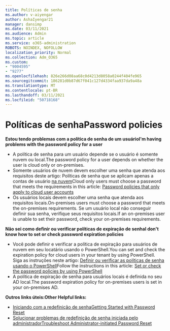 ```yaml
---
title: Políticas de senha
ms.author: v-aiyengar
author: AshaIyengar21
manager: dansimp
ms.date: 03/11/2021
ms.audience: Admin
ms.topic: article
ms.service: o365-administration
ROBOTS: NOINDEX, NOFOLLOW
localization_priority: Normal
ms.collection: Adm_O365
ms.custom:
- "9004595"
- "9277"
ms.openlocfilehash: 826e266d08aa68c0d4213d8058a0244f404fe965
ms.sourcegitcommit: 186281d0b87d67f041c127d4334faa937da9a48a
ms.translationtype: MT
ms.contentlocale: pt-BR
ms.lasthandoff: 03/11/2021
ms.locfileid: "50718168"
---
```

# <a name="password-policies"></a><span data-ttu-id="5c209-102">Políticas de senha</span><span class="sxs-lookup"><span data-stu-id="5c209-102">Password policies</span></span>

<span data-ttu-id="5c209-103">**Estou tendo problemas com a política de senha de um usuário**</span><span class="sxs-lookup"><span data-stu-id="5c209-103">**I'm having problems with the password policy for a user**</span></span>

- <span data-ttu-id="5c209-104">A política de senha para um usuário depende se o usuário é somente nuvem ou local.</span><span class="sxs-lookup"><span data-stu-id="5c209-104">The password policy for a user depends on whether the user is cloud only or on-premises.</span></span>
- <span data-ttu-id="5c209-105">Somente usuários de nuvem devem escolher uma senha que atenda aos requisitos deste artigo: Políticas de senha que se aplicam apenas a contas de usuário [na nuvem](https://docs.microsoft.com/azure/active-directory/authentication/concept-sspr-policy?WT.mc_id=Portal-Microsoft_Azure_Support#password-policies-that-only-apply-to-cloud-user-accounts)</span><span class="sxs-lookup"><span data-stu-id="5c209-105">Cloud only users must choose a password that meets the requirements in this article: [Password policies that only apply to cloud user accounts](https://docs.microsoft.com/azure/active-directory/authentication/concept-sspr-policy?WT.mc_id=Portal-Microsoft_Azure_Support#password-policies-that-only-apply-to-cloud-user-accounts)</span></span>
- <span data-ttu-id="5c209-106">Os usuários locais devem escolher uma senha que atenda aos requisitos locais.</span><span class="sxs-lookup"><span data-stu-id="5c209-106">On-premises users must choose a password that meets the on-premises requirements.</span></span> <span data-ttu-id="5c209-107">Se um usuário local não conseguir definir sua senha, verifique seus requisitos locais.</span><span class="sxs-lookup"><span data-stu-id="5c209-107">If an on-premises user is unable to set their password, check your on-premises requirements.</span></span>

<span data-ttu-id="5c209-108">**Não sei como definir ou verificar políticas de expiração de senha**</span><span class="sxs-lookup"><span data-stu-id="5c209-108">**I don't know how to set or check password expiration policies**</span></span>

- <span data-ttu-id="5c209-109">Você pode definir e verificar a política de expiração para usuários de nuvem em seu locatário usando o PowerShell.</span><span class="sxs-lookup"><span data-stu-id="5c209-109">You can set and check the expiration policy for cloud users in your tenant by using PowerShell.</span></span> <span data-ttu-id="5c209-110">Siga as instruções neste artigo: [Definir ou verificar as políticas de senha usando o PowerShell](https://docs.microsoft.com/azure/active-directory/authentication/concept-sspr-policy?WT.mc_id=Portal-Microsoft_Azure_Support#set-or-check-the-password-policies-by-using-powershell)</span><span class="sxs-lookup"><span data-stu-id="5c209-110">Follow the instructions in this article: [Set or check the password policies by using PowerShell](https://docs.microsoft.com/azure/active-directory/authentication/concept-sspr-policy?WT.mc_id=Portal-Microsoft_Azure_Support#set-or-check-the-password-policies-by-using-powershell)</span></span>
- <span data-ttu-id="5c209-111">A política de expiração de senha para usuários locais é definida no seu AD local.</span><span class="sxs-lookup"><span data-stu-id="5c209-111">The password expiration policy for on-premises users is set in your on-premises AD.</span></span>

<span data-ttu-id="5c209-112">**Outros links úteis:**</span><span class="sxs-lookup"><span data-stu-id="5c209-112">**Other Helpful links:**</span></span>
- [<span data-ttu-id="5c209-113">Iniciando com a redefinição de senha</span><span class="sxs-lookup"><span data-stu-id="5c209-113">Getting Started with Password Reset</span></span>](https://docs.microsoft.com/azure/active-directory/authentication/concept-sspr-policy?WT.mc_id=Portal-Microsoft_Azure_Support#set-or-check-the-password-policies-by-using-powershell)
- [<span data-ttu-id="5c209-114">Solucionar problemas de redefinição de senha iniciada pelo administrador</span><span class="sxs-lookup"><span data-stu-id="5c209-114">Troubleshoot Administrator-initiated Password Reset</span></span>](https://docs.microsoft.com/azure/active-directory/active-directory-passwords-troubleshoot?WT.mc_id=Portal-Microsoft_Azure_Support#troubleshoot-the-password-reset-portal)
